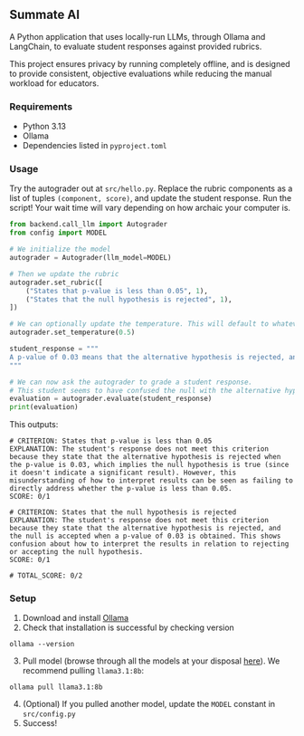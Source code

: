 ## Summate AI

A Python application that uses locally-run LLMs, through Ollama and LangChain, to evaluate student responses against provided rubrics.

This project ensures privacy by running completely offline, and is designed to provide consistent, objective evaluations while reducing the manual workload for educators.

### Requirements
* Python 3.13
* Ollama
* Dependencies listed in `pyproject.toml`

### Usage

Try the autograder out at `src/hello.py`. Replace the rubric components as a list of tuples `(component, score)`, and update the student response. Run the script! Your wait time will vary depending on how archaic your computer is.

```python
from backend.call_llm import Autograder
from config import MODEL

# We initialize the model
autograder = Autograder(llm_model=MODEL)

# Then we update the rubric
autograder.set_rubric([
    ("States that p-value is less than 0.05", 1),
    ("States that the null hypothesis is rejected", 1),
])

# We can optionally update the temperature. This will default to whatever the temperature is set at in config.py
autograder.set_temperature(0.5)

student_response = """
A p-value of 0.03 means that the alternative hypothesis is rejected, and the null is accepted.
"""

# We can now ask the autograder to grade a student response.
# This student seems to have confused the null with the alternative hypothesis.
evaluation = autograder.evaluate(student_response)
print(evaluation)
```

This outputs:

```
# CRITERION: States that p-value is less than 0.05
EXPLANATION: The student's response does not meet this criterion because they state that the alternative hypothesis is rejected when the p-value is 0.03, which implies the null hypothesis is true (since it doesn't indicate a significant result). However, this misunderstanding of how to interpret results can be seen as failing to directly address whether the p-value is less than 0.05.
SCORE: 0/1

# CRITERION: States that the null hypothesis is rejected
EXPLANATION: The student's response does not meet this criterion because they state that the alternative hypothesis is rejected, and the null is accepted when a p-value of 0.03 is obtained. This shows confusion about how to interpret the results in relation to rejecting or accepting the null hypothesis.
SCORE: 0/1

# TOTAL_SCORE: 0/2
```

### Setup
1. Download and install [Ollama](https://ollama.com/)
2. Check that installation is successful by checking version
```cli
ollama --version
```
3. Pull model (browse through all the models at your disposal [here](https://ollama.com/search)). We recommend pulling `llama3.1:8b`:
```cli
ollama pull llama3.1:8b
```
4. (Optional) If you pulled another model, update the `MODEL` constant in `src/config.py`
5. Success!
